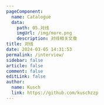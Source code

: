 ```yaml
---
pageComponent:
  name: Catalogue
  data:
    path: 05.对线
    imgUrl: /img/more.png
    description: 对线相关文章
title: 对线
date: 2024-03-05 14:31:53
permalink: /interview/
sidebar: false
article: false
comment: false
editLink: false
author:
  name: Kusch
  link: https://github.com/kuschzzp
---
```


